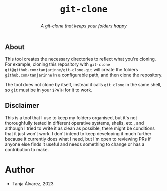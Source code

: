 <h1 align="center"><pre>git-clone</pre></h1>

<div align="center">
    <i>A git-clone that keeps your folders happy</i>
</div>
<br>

## About

This tool creates the necessary directories to reflect what you're cloning. For example, cloning this repository with `git-clone git@github.com:tanjarinne/git-clone.git` will create the folders `github.com/tanjarinne` in a configurable path, and then clone the repository.

The tool does not clone by itself, instead it calls `git clone` in the same shell, so `git` must be in your `$PATH` for it to work.

## Disclaimer

This is a tool that I use to keep my folders organised, but it's not thoroughfully tested in different operative systems, shells, etc., and although I tried to write it as clean as possible, there might be conditions that it just won't work. I don't intend to keep developing it much further because it currently does what I need, but I'm open to reviewing PRs if anyone else finds it useful and needs something to change or has a contribution to make.

# Author

- Tanja Álvarez, 2023
